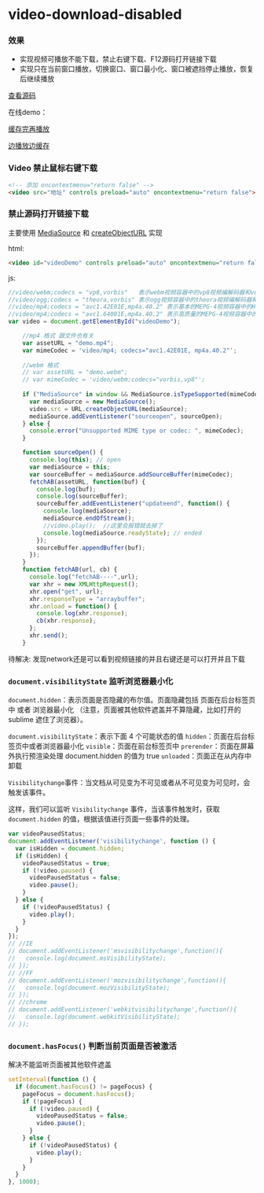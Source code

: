 # video-download-disabled

### 效果

- 实现视频可播放不能下载，禁止右键下载、F12源码打开链接下载
- 实现只在当前窗口播放，切换窗口、窗口最小化、窗口被遮挡停止播放，恢复后继续播放

[查看源码](https://github.com/itguliang/video-download-disabled)

在线demo：

[缓存完再播放](https://itguliang.github.io/video-download-disabled/playAfterBuffered.html)

[边播放边缓存](https://itguliang.github.io/video-download-disabled/playWhenBuffering.html)

### Video 禁止鼠标右键下载
```html
<!-- 添加 oncontextmenu="return false" -->
<video src="地址" controls preload="auto" oncontextmenu="return false"></video>
```

### 禁止源码打开链接下载

主要使用 [MediaSource](https://developer.mozilla.org/zh-CN/docs/Web/API/MediaSource) 和 [createObjectURL](https://developer.mozilla.org/en-US/docs/Web/API/URL/createObjectURL) 实现

html:
```html
<video id="videoDemo" controls preload="auto" oncontextmenu="return false" ></video>
```
js:
```javascript
//video/webm;codecs = "vp8,vorbis"   表示webm视频容器中的vp8视频编解码器和vorbis音频编解码器3
//video/ogg;codecs = "theora,vorbis" 表示ogg视频容器中的theora视频编解码器和vorbis音频编解码器
//video/mp4;codecs = "avc1.42E01E,mp4a.40.2" 表示基本的MEPG-4视频容器中的H.264视频编解码器和ACC音频编解码器
//video/mp4;codecs = "avc1.64001E,mp4a.40.2" 表示高质量的MEPG-4视频容器中的H.264视频编解码器和ACC音频编解码器 
var video = document.getElementById("videoDemo");

    //mp4 格式 跟文件也有关
    var assetURL = "demo.mp4";
    var mimeCodec = 'video/mp4; codecs="avc1.42E01E, mp4a.40.2"';
    
    //webm 格式
    // var assetURL = "demo.webm";
    // var mimeCodec = 'video/webm;codecs="vorbis,vp8"';
    
    if ("MediaSource" in window && MediaSource.isTypeSupported(mimeCodec)) {
      var mediaSource = new MediaSource();
      video.src = URL.createObjectURL(mediaSource);
      mediaSource.addEventListener("sourceopen", sourceOpen);
    } else {
      console.error("Unsupported MIME type or codec: ", mimeCodec);
    }

    function sourceOpen() {
      console.log(this); // open
      var mediaSource = this;
      var sourceBuffer = mediaSource.addSourceBuffer(mimeCodec);
      fetchAB(assetURL, function(buf) {
        console.log(buf);
        console.log(sourceBuffer);
        sourceBuffer.addEventListener("updateend", function() {
          console.log(mediaSource);
          mediaSource.endOfStream();
          //video.play();  //这里会报错就去掉了
          console.log(mediaSource.readyState); // ended
        });
        sourceBuffer.appendBuffer(buf);
      });
    }
    function fetchAB(url, cb) {
      console.log("fetchAB----",url);
      var xhr = new XMLHttpRequest();
      xhr.open("get", url);
      xhr.responseType = "arraybuffer";
      xhr.onload = function() {
        console.log(xhr.response);
        cb(xhr.response);
      };
      xhr.send();
    }
```

待解决: 发现network还是可以看到视频链接的并且右键还是可以打开并且下载

###  `document.visibilityState` 监听浏览器最小化

`document.hidden`：表示页面是否隐藏的布尔值。页面隐藏包括 页面在后台标签页中 或者 浏览器最小化 （注意，页面被其他软件遮盖并不算隐藏，比如打开的 sublime 遮住了浏览器）。

`document.visibilityState`：表示下面 4 个可能状态的值
`hidden`：页面在后台标签页中或者浏览器最小化
`visible`：页面在前台标签页中
`prerender`：页面在屏幕外执行预渲染处理 document.hidden 的值为 true
`unloaded`：页面正在从内存中卸载

`Visibilitychange`事件：当文档从可见变为不可见或者从不可见变为可见时，会触发该事件。

这样，我们可以监听 `Visibilitychange` 事件，当该事件触发时，获取 `document.hidden` 的值，根据该值进行页面一些事件的处理。

```javascript
var videoPausedStatus;
document.addEventListener('visibilitychange', function () {
  var isHidden = document.hidden;
  if (isHidden) {
    videoPausedStatus = true;
    if (!video.paused) {
      videoPausedStatus = false;
      video.pause();
    }
  } else {
    if (!videoPausedStatus) {
      video.play();
    }
  }
});
// //IE
// document.addEventListener('msvisibilitychange',function(){
//   console.log(document.msVisibilityState);
// });
// //FF
// document.addEventListener('mozvisibilitychange',function(){
//   console.log(document.mozVisibilityState);
// });
// //chrome
// document.addEventListener('webkitvisibilitychange',function(){
//   console.log(document.webkitVisibilityState);
// });
```

### `document.hasFocus()` 判断当前页面是否被激活
解决不能监听页面被其他软件遮盖
```javascript
setInterval(function () {
  if (document.hasFocus() != pageFocus) {
    pageFocus = document.hasFocus();
    if (!pageFocus) {
      if (!video.paused) {
        videoPausedStatus = false;
        video.pause();
      }
    } else {
      if (!videoPausedStatus) {
        video.play();
      }
    }
  }
}, 1000);
```